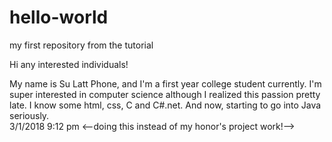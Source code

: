 # hello-world
my first repository from the tutorial

Hi any interested individuals!
<body>
  My name is Su Latt Phone, and I'm a first year college student currently.
  I'm super interested in computer science although I realized this passion pretty late.
  I know some html, css, C and C#.net. And now, starting to go into Java seriously.
</body>
<footer>
  3/1/2018 9:12 pm
  <--doing this instead of my honor's project work!-->
 </footer>
